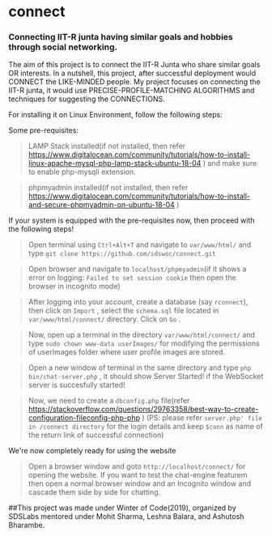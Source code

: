 # connect
### Connecting IIT-R junta having similar goals and hobbies through social networking.

The aim of this project is to connect the IIT-R Junta who share similar goals OR
interests. In a nutshell, this project, after successful deployment would CONNECT
the LIKE-MINDED people. My project focuses on connecting the IIT-R junta, it would
use PRECISE-PROFILE-MATCHING ALGORITHMS and techniques for suggesting the
CONNECTIONS.

For installing it on Linux Environment, follow the following steps:

Some pre-requisites:

> LAMP Stack installed(if not installed, then refer https://www.digitalocean.com/community/tutorials/how-to-install-linux-apache-mysql-php-lamp-stack-ubuntu-18-04 ) and make sure to enable php-mysqli extension.

> phpmyadmin installed(if not installed, then refer https://www.digitalocean.com/community/tutorials/how-to-install-and-secure-phpmyadmin-on-ubuntu-18-04 )

If your system is equipped with the pre-requisites now, then proceed with the following steps!

> Open terminal using `Ctrl+Alt+T` and navigate to `var/www/html/` and type `git clone https://github.com/sdswoc/connect.git`

> Open browser and navigate to `localhost/phpmyadmin`(if it shows a error on logging:
```Failed to set session cookie``` 
then open the browser in incognito mode)

> After logging into your account, create a database (say `rconnect`), then click on `Import` , select the `schema.sql` file located in `var/www/html/connect/` directory. Click on `Go` .

> Now, open up a terminal in the directory `var/www/html/connect/` and type `sudo chown www-data userImages/` for modifying the permissions of userImages folder where user profile images are stored.

> Open a new window of terminal in the same directory and type `php bin/chat-server.php` , it should show Server Started! if the WebSocket server is succesfully started!

> Now, we need to create a `dbconfig.php` file(refer https://stackoverflow.com/questions/29763358/best-way-to-create-configuration-fileconfig-php-php ) (PS: please refer `server.php' file in /connect directory` for the login details and keep `$conn` as name of the return link of successful connection)

We're now completely ready for using the website

>Open a browser window and goto `http://localhost/connect/` for opening the website.
>If you want to test the chat-engine featurem then open a normal browser window and an Incognito window and cascade them side by side for chatting.

##This project was made under Winter of Code(2019), organized by SDSLabs mentored under Mohit Sharma, Leshna Balara, and Ashutosh Bharambe.

